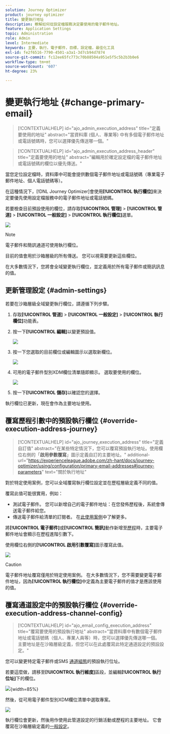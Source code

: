 ```yaml
---
solution: Journey Optimizer
product: journey optimizer
title: 變更執行地址
description: 瞭解如何從設定檔服務決定要使用的電子郵件地址。
feature: Application Settings
topic: Administration
role: Admin
level: Intermediate
keywords: 主要，執行，電子郵件，目標，設定檔，最佳化工具
exl-id: fe2f6516-7790-4501-a3a1-3d7cb94d7874
source-git-commit: fc12ee65fc773c70b88504a951e5f5c5b2b3b0e6
workflow-type: tm+mt
source-wordcount: '607'
ht-degree: 23%

---
```


# 變更執行地址 {#change-primary-email}

>[!CONTEXTUALHELP]
>id="ajo_admin_execution_address"
>title="定義要使用的地址"
>abstract="當資料庫 (個人、專業等) 中有多個電子郵件地址或電話號碼時，您可以選擇優先傳送哪一個。"

>[!CONTEXTUALHELP]
>id="ajo_admin_execution_address_header"
>title="定義要使用的地址"
>abstract="編輯用於確定設定檔的電子郵件地址或電話號碼的欄位以優先傳送。"

當您定位設定檔時，資料庫中可能會提供數個電子郵件地址或電話號碼（專業電子郵件地址、個人電話號碼等）。

在這種情況下，[!DNL Journey Optimizer]會使用&#x200B;**[!UICONTROL 執行欄位]**&#x200B;來決定要優先使用設定檔服務中的電子郵件地址或電話號碼。

若要檢查目前預設使用的欄位，請存取&#x200B;**[!UICONTROL 管理]** > **[!UICONTROL 管道]** > **[!UICONTROL 一般設定]** > **[!UICONTROL 執行欄位]**&#x200B;選單。


![](assets/primary-address-execution-fields.png)

>[!NOTE]
>
>電子郵件和簡訊通道可使用執行欄位。

目前的值會用於沙箱層級的所有傳送。 您可以視需要更新這些欄位。

在大多數情況下，您將會全域變更執行欄位，並定義用於所有電子郵件或簡訊訊息的值。<!--[Learn how](#admin-settings)-->

<!--In some specific use cases only, you can override the value set globally and define a different value at the journey level. [Learn more](#journey-parameters)-->

## 更新管理設定 {#admin-settings}

若要在沙箱層級全域變更執行欄位，請遵循下列步驟。

1. 存取&#x200B;**[!UICONTROL 管道]** > **[!UICONTROL 一般設定]** > **[!UICONTROL 執行欄位]**&#x200B;功能表。

1. 按一下&#x200B;**[!UICONTROL 編輯]**&#x200B;以變更預設值。

   ![](assets/primary-address.png)

1. 按一下您選取的目前欄位或編輯圖示以選取新欄位。

   ![](assets/primary-address-edit.png)

1. 可用的電子郵件型別XDM欄位清單隨即顯示。 選取要使用的欄位。

   ![](assets/primary-address-select-field.png)

1. 按一下&#x200B;**[!UICONTROL 儲存]**&#x200B;以確認您的選擇。

執行欄位已更新，現在會作為主要地址使用。

<!--1. You can also select an additional field to use as secondary email address. This allows you to determine which field to use if the primary field is empty for a profile. -->

## 覆寫歷程引數中的預設執行欄位 {#override-execution-address-journey}

>[!CONTEXTUALHELP]
>id="ajo_journey_execution_address"
>title="定義自訂值"
>abstract="在某些特定情況下，您可以覆寫預設執行地址。使用欄位右側的「**啟用參數覆寫**」圖示定義自訂的主要地址。"
>additional-url="https://experienceleague.adobe.com/zh-hant/docs/journey-optimizer/using/configuration/primary-email-addresses#journey-parameters" text="關於執行地址"

對於特定使用案例，您可以全域覆寫執行欄位設定並在歷程層級定義不同的值。

覆寫此值可能很實用，例如：

* 測試電子郵件。 您可以新增自己的電子郵件地址：在您發佈歷程後，系統會傳送電子郵件給您。
* 傳送電子郵件給清單的訂閱者。 在[此使用案例](../building-journeys/message-to-subscribers-uc.md)中了解更多。

將&#x200B;**[!UICONTROL 電子郵件]**&#x200B;或&#x200B;**[!UICONTROL 簡訊]**&#x200B;動作新增至[歷程](../email/create-email.md#create-email-journey-campaign)時，主要電子郵件地址會顯示在歷程進階引數下。

使用欄位右側的&#x200B;**[!UICONTROL 啟用引數覆寫]**&#x200B;圖示覆寫此值。

![](assets/journey-enable-parameter-override.png)

>[!CAUTION]
>
>電子郵件地址覆寫僅用於特定使用案例。 在大多數情況下，您不需要變更電子郵件地址，因為&#x200B;**[!UICONTROL 執行欄位]**&#x200B;中定義為主要電子郵件的值才是應該使用的值。

## 覆寫通道設定中的預設執行欄位 {#override-execution-address-channel-config}

>[!CONTEXTUALHELP]
>id="ajo_email_config_execution_address"
>title="覆寫要使用的預設執行地址"
>abstract="當資料庫中有數個電子郵件地址或電話號碼（個人、專業人員等）時，您可以選擇優先傳送哪一個。 主要地址是在沙箱層級定義，但您可以在此處覆寫此特定通道設定的預設設定。"

您可以變更特定電子郵件或SMS [通道組態](channel-surfaces.md)的預設執行位址。

若要這麼做，請移至&#x200B;**[!UICONTROL 執行維度]**&#x200B;區段，並編輯&#x200B;**[!UICONTROL 執行位址]**&#x200B;下的欄位。

![](assets/sms-config-execution-address.png){width=85%}

然後，從可用電子郵件型別XDM欄位清單中選取專案。

![](assets/sms-config-execution-field.png)

執行欄位會更新，然後用作使用此管道設定的行銷活動或歷程的主要地址。 它會覆寫在沙箱層級定義的[一般設定](#admin-settings)。

<!--[Learn more on the execution address in the email configuration ](../email/email-settings.md#execution-address)-->
